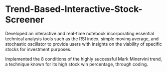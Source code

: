 # Trend-Based-Interactive-Stock-Screener

Developed an interactive and real-time notebook incorporating essential technical analysis tools such as the RSI index, simple moving average, and stochastic oscillator to provide users with insights on the viability of specific stocks for investment purposes.

Implemented the 8 conditions of the highly successful Mark Minervini trend, a technique known for its high stock win percentage, through coding.
